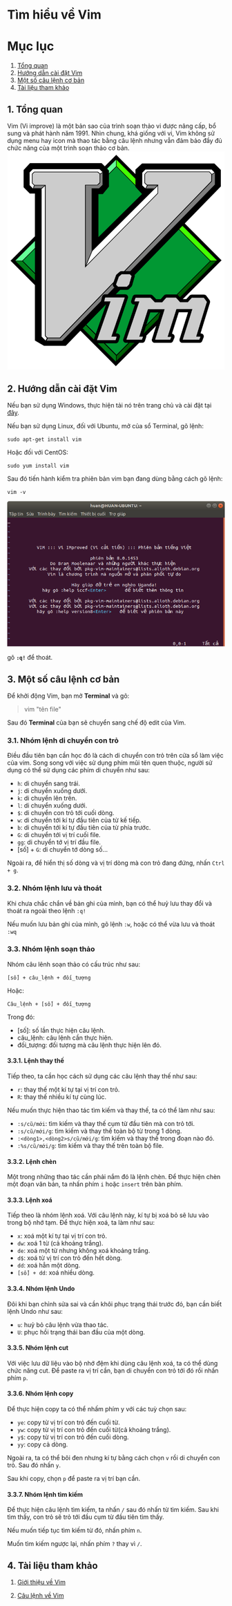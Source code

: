 Tìm hiểu về Vim
================
# Mục lục
1. [Tổng quan](#1-Tổng-quan)
2. [Hướng dẫn cài đặt Vim](#2-hướng-dẫn-cài-đặt-vim)
3. [Một số câu lệnh cơ bản](#3-Một-số-câu-lệnh-cơ-bản)
4. [Tài liệu tham khảo](#4-Tài-liệu-tham-khảo)
## 1. Tổng quan
Vim (Vi improve) là một bản sao của trình soạn thảo vi được nâng cấp, bổ sung và phát hành năm 1991.
Nhìn chung, khá giống với vi, Vim không sử dụng menu hay icon mà thao tác bằng câu lệnh nhưng vẫn đảm bảo đầy đủ chức năng của một trình soạn thảo cơ bản.
![images](../images/vim01.png "img01")
## 2. Hướng dẫn cài đặt Vim
Nếu bạn sử dụng Windows, thực hiện tải nó trên trang chủ và cài đặt tại [đây](https://www.vim.org/download.php).

Nếu bạn sử dụng Linux, đối với Ubuntu, mở của sổ Terminal, gõ lệnh:

```
sudo apt-get install vim
```

Hoặc đối với CentOS:

```
sudo yum install vim
```

Sau đó tiến hành kiểm tra phiên bản vim bạn đang dùng bằng cách gõ lệnh:

```
vim -v
```

![image](../images/vim02.png)

gõ **`:q!`** để thoát.
## 3. Một số câu lệnh cơ bản
Để khởi động Vim, bạn mở **Terminal** và gõ:

>vim "tên file"

Sau đó **Terminal** của bạn sẽ chuyển sang chế độ edit của Vim.
### 3.1. Nhóm lệnh di chuyển con trỏ

Điều đầu tiên bạn cần học đó là cách di chuyển con trỏ trên cửa sổ làm việc của vim. Song song với việc sử dụng phím mũi tên quen thuộc, người sử dụng có thể sử dụng các phím di chuyển như sau:
- `h`: di chuyển sang trái.
- `j`: di chuyển xuống dưới.
- `k`: di chuyển lên trên.
- `l`: di chuyển xuống dưới.
- `$`: di chuyển con trỏ tới cuối dòng.
- `w`: di chuyển tới kí tự đầu tiên của từ kế tiếp.
- `b`: di chuyển tới kí tự đầu tiên của từ phía trước.
- `G`: di chuyển tới vị trí cuối file.
- `gg`: di chuyển tớ vị trí đầu file. 
- [số] + `G`: di chuyển tớ dòng số...

Ngoài ra, để hiển thị số dòng và vị trí dòng mà con trỏ đang đứng, nhấn `Ctrl + g`.

### 3.2. Nhóm lệnh lưu và thoát

Khi chưa chắc chắn về bản ghi của mình, bạn có thể huỷ lưu thay đổi và thoát ra ngoài theo lệnh `:q!`

Nếu muốn lưu bản ghi của mình, gõ lệnh `:w`, 
hoặc có thể vừa lưu và thoát `:wq`
### 3.3. Nhóm lệnh soạn thảo

Nhóm câu lênh soạn thảo có cấu trúc như sau:

```
[số] + câu_lệnh + đối_tượng
```

Hoặc:
```
Câu_lệnh + [số] + đối_tượng
```
Trong đó:
- [số]: số lần thực hiện câu lệnh.
- câu_lệnh: câu lệnh cần thực hiện.
- đối_tượng: đối tượng mà câu lệnh thực hiện lên đó.
#### 3.3.1. Lệnh thay thế

Tiếp theo, ta cần học cách sử dụng các câu lệnh thay thế như sau:

- `r`: thay thế một kí tự tại vị trí con trỏ.
- `R`: thay thế nhiều kí tự cùng lúc.

Nếu muốn thực hiện thao tác tìm kiếm và thay thế, ta có thể làm như sau:

- `:s/cũ/mới`: tìm kiếm và thay thế cụm từ đầu tiên mà con trỏ tới.
- `:s/cũ/mới/g`: tìm kiếm và thay thế toàn bộ từ trong 1 dòng.
- `:<dòng1>,<dòng2>s/cũ/mới/g`: tìm kiếm và thay thế trong đoạn nào đó.
- `:%s/cũ/mới/g`: tìm kiếm và thay thế trên toàn bộ file.

#### 3.3.2. Lệnh chèn

Một trong những thao tác cần phải nắm đó là lệnh chèn. Để thực hiện chèn một đoạn văn bản, ta nhấn phím `i` hoặc `insert` trên bàn phím.

#### 3.3.3. Lệnh xoá

Tiếp theo là nhóm lệnh xoá. Với câu lệnh này, kí tự bị xoá bỏ sẽ lưu vào trong bộ nhớ tạm. Để thực hiện xoá, ta làm như sau:

- `x`: xoá một kí tự tại vị trí con trỏ.
- `dw`: xoá 1 từ (cả khoảng trắng).
- `de`: xoá một từ nhưng không xoá khoảng trắng.
- `d$`: xoá từ vị trí con trỏ đến hết dòng.
- `dd`: xoá hẳn một dòng.
- `[số] + dd`: xoá nhiều dòng.

#### 3.3.4. Nhóm lệnh Undo

Đôi khi bạn chỉnh sửa sai và cần khôi phục trạng thái trước đó, bạn cần biết lệnh Undo như sau:

- `u`: huỷ bỏ câu lệnh vừa thao tác.
- `U`: phục hồi trạng thái ban đầu của một dòng.

#### 3.3.5. Nhóm lệnh cut

Với việc lưu dữ liệu vào bộ nhớ đệm khi dùng câu lệnh xoá, ta có thể dùng chức năng cut. Để paste ra vị trí cần, bạn di chuyển con trỏ tới đó rồi nhấn phím `p`.

#### 3.3.6. Nhóm lệnh copy

Để thực hiện copy ta có thể nhấm phím y với các tuỳ chọn sau:
- `ye`: copy từ vị trí con trỏ đến cuối từ.
- `yw`: copy từ vị trí con trỏ đến cuối từ(cả khoảng trắng).
- `y$`: copy từ vị trí con trỏ đến cuối dòng.
- `yy`: copy cả dòng.

Ngoài ra, ta có thể bôi đen nhưng kí tự bằng cách chọn `v` rồi di chuyển con trỏ. Sau đó nhấn `y`.

Sau khi copy, chọn `p` để paste ra vị trí bạn cần.

#### 3.3.7. Nhóm lệnh tìm kiếm

Để thực hiện câu lệnh tìm kiếm, ta nhấn `/` sau đó nhấn từ tìm kiếm. Sau khi tìm thấy, con trỏ sẽ trỏ tới đầu cụm từ đầu tiên tìm thấy. 

Nếu muốn tiếp tục tìm kiếm từ đó, nhấn phím `n`.

Muốn tìm kiếm ngược lại, nhấn phím `?` thay vì `/`.

## 4. Tài liệu tham khảo

1. [Giới thiệu về Vim](https://vi.wikipedia.org/wiki/Vim_(tr%C3%ACnh_so%E1%BA%A1n_th%E1%BA%A3o))

2. [Câu lệnh về Vim](https://vim.rtorr.com/)

